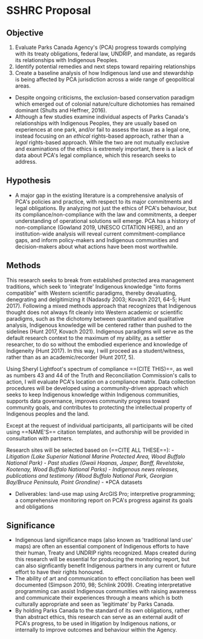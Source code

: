 # SSHRC Proposal

## Objective

1. Evaluate Parks Canada Agency's (PCA) progress towards complying with its treaty obligations, federal law, UNDRIP, and mandate, as regards its relationships with Indigenous Peoples.
2. Identify potential remedies and next steps toward repairing relationships
3. Create a baseline analysis of how Indigenous land use and stewardship is being affected by PCA jurisdiction across a wide range of geopolitical areas.
- Despite ongoing criticisms, the exclusion-based conservation paradigm which emerged out of colonial nature/culture dichotomies has remained dominant (Shults and Heffner, 2016). 
- Although a few studies examine individual aspects of Parks Canada's relationships with Indigenous Peoples, they are usually based on experiences at one park, and/or fail to assess the issue as a legal one, instead focusing on an *ethical* rights-based approach, rather than a *legal* rights-based approach. While the two are not mutually exclusive and examinations of the ethics is extremely important, there is a lack of data about PCA's legal compliance, which this research seeks to address.

## Hypothesis
- A major gap in the existing literature is a comprehensive analysis of PCA's policies and practice, with respect to its major commitments and legal obligations. By analyzing not just the ethics of PCA's behaviour, but its compliance/non-compliance with the law and commitments, a deeper understanding of operational solutions will emerge. PCA has a history of non-compliance (Gowland 2019, UNESCO CITATION HERE), and an institution-wide analysis will reveal current commitment-compliance gaps, and inform policy-makers and Indigenous communities and decision-makers about what actions have been most worthwhile.

## Methods
This research seeks to break from established protected area management traditions, which seek to 'integrate' Indigenous knowledge "into forms compatible" with Western scientific paradigms, thereby devaluating, denegrating and delgitimizing it (Nadasdy 2003; Kovach 2021, 64-5; Hunt 2017). Following a mixed methods approach that recognizes that Indigenous thought does not always fit cleanly into Western academic or scientific paradigms, such as the dichotomy between quantitative and qualitative analysis, Indigenous knowledge will be centered rather than pushed to the sidelines (Hunt 2017, Kovach 2021). Indigenous paradigms will serve as the default research context to the maximum of my ability, as a settler researcher, to do so without the embodied experience and knowledge of Indigeneity (Hunt 2017). In this way, I will proceed as a student/witness, rather than as an academic/recorder (Hunt 2017, 5). 

Using Sheryl Lightfoot's spectrum of compliance ==(CITE THIS)==, as well as numbers 43 and 44 of the Truth and Reconciliation Commission's calls to action, I will evaluate PCA's location on a compliance matrix. Data collection procedures will be developed using a community-driven approach which seeks to keep Indigenous knowledge within Indigenous communities, supports data governance, improves community progress toward community goals, and contributes to protecting the intellectual property of Indigenous peoples and the land.

Except at the request of individual participants, all participants will be cited using ==NAME'S== citation templates, and authorship will be provided in consultation with partners.

Research sites will be selected based on (==CITE ALL THESE==):
    - *Litigation (Lake Superior National Marine Protected Area, Wood Buffalo National Park)*
    - *Past studies (Gwaii Haanas, Jasper, Banff, Revelstoke, Kootenay, Wood Buffalo National Parks)*
    - *Indigenous news releases, publications and testimony (Wood Buffalo National Park, Georgian Bay/Bruce Peninsula, Point Grondine)*
    - *PCA datasets
- Deliverables: land-use map using ArcGIS Pro; interpretive programming; a comprehensive monitoring report on PCA's progress against its goals and obligations

## Significance
- Indigenous land significance maps (also known as 'traditional land use' maps) are often an essential component of Indigenous efforts to have their human, Treaty and UNDRIP rights recognized. Maps created during this research will be essential for producing the monitoring report, but can also signficantly benefit Indigenous partners in any current or future effort to have their rights honoured.
- The ability of art and communication to effect conciliation has been well documented (Simpson 2010, 98; Schlink 2009). Creating interpretative programming can assist Indigenous communities with raising awareness and communicate their experiences through a means which is both culturally appropriate and seen as 'legitimate' by Parks Canada.
- By holding Parks Canada to the standard of its own obligations, rather than abstract ethics, this research can serve as an external audit of PCA's progress, to be used in litigation by Indigenous nations, or internally to improve outcomes and behaviour within the Agency.